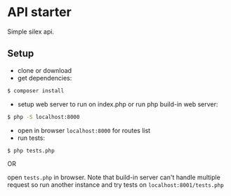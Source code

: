 # API starter

Simple silex api.

Setup
-----
* clone or download
* get dependencies:
```bash
$ composer install
```
* setup web server to run on index.php or run php build-in web server:
```bash
$ php -S localhost:8000
```
* open in browser `localhost:8000` for routes list
* run tests:
```bash
$ php tests.php
```
OR

open `tests.php` in browser. Note that build-in server can't handle multiple request so run another instance and try tests on `localhost:8001/tests.php`
